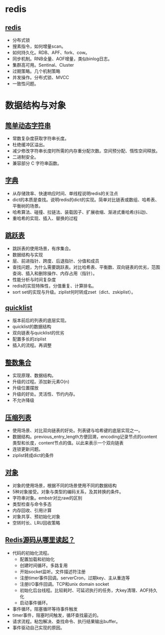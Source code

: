 # redis

## [redis](redis.md)

- 分布式锁
- 搜素指令，如何增量scan。
- 如何持久化。RDB、APF、fork、cow。
- 同步机制。RNB全量、AOF增量，类似binlog日志。
- 集群高可用。Sentinal、Cluster
- 过期策略。几个机制策略
- 并发操作。分布式锁、MVCC
- 一致性问题。

# 数据结构与对象

## [简单动态字符串](sds.md)

- 常数复杂度获取字符串长度。
- 杜绝缓冲区溢出。
- 减少修改字符串长度时所需的内存重分配次数。空间预分配、惰性空间释放。
- 二进制安全。
- 兼容部分 C 字符串函数。

## [字典](dict.md)
- 从存储效率、快速响应时间、单线程说明redis的关注点
- dict的本质是查找。说明redis的dict的实现。简单对比链表或数组、哈希表、平衡树的场景。
- 哈希算法、碰撞、拉链法、装载因子、扩展收缩、渐进式重哈希(抖动)、
- 重哈希的实现、插入、替换的过程

## [跳跃表](skiplist.md)
- 跳跃表的使用场景，有序集合。
- 数据结构与实现
- 层、前进指针、跨度、后退指针、分值和成员
- 查找问题，为什么需要跳跃表。对比哈希表、平衡数、双向链表的优劣，范围查询、插入和删除操作、内存占用（指针）。
- 性能分析与时间复杂度
- redis的实现特殊性，分值重复、计算排名。
- sort set的实现与升级。ziplist何时转成zset（dict、zskiplist）。


## [quicklist](quicklist.md)
- 版本前后的列表的底层实现。
- quicklist的数据结构
- 双向链表与quicklist的优劣
- 配置多长的ziplist
- 插入的流程。再调整

## [整数集合](intset.md)
- 实现原理、数据结构。
- 升级的过程。添加新元素O(n)
- 升级位置摆放
- 升级的好处。灵活性、节约内存。
- 不允许降级

## [压缩列表](ziplist.md)
- 使用场景、对比双向链表的好处。列表键与哈希键的底层实现之一。
- 数据结构。previous_entry_length方便回溯，encoding记录节点的content类型和长度，content节点的值。以此来表示一个双向链表
- 连锁更新问题。
- ziplist转成dict的条件


## [对象](对象.md)
- 对象的使用场景，根据不同的场景使用不同的数据结构
- 5种对象接受。对象与类型的编码关系，及其转换的条件。
- 字符串对象。embstr对比raw的区别
- 类型检查与命令多态
- 内存回收、引用计算
- 对象共享、预初始化对象
- 空转时长、LRU回收策略

## [Redis源码从哪里读起？](./<Redis源码从哪里读起？>.md)

- 代码的初始化流程。 
  - 配置加载和初始化 
  - 创建时间循环。多路复用
  - 开始socket监听。文件描述符注册
  - 注册timer事件回调。serverCron，过期key、主从重连等
  - 注册I/O事件回调。TCP和unix domain socket
  - 初始化后台线程。比较耗时、可延迟执行的任务，大key清理、AOF持久化
  - 启动事件循环。
- 事件循环。阻塞循环等待事件触发
- timer事件，阻塞时间触发，循环查找最近的。
- 请求流程。粘包解决、查找命令、执行结果输出buffer。
- 事件驱动自己实现的原因。
